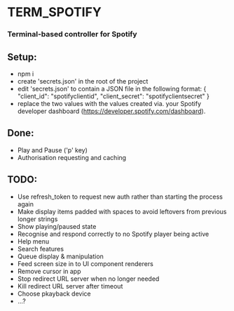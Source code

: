 # TERM_SPOTIFY
### Terminal-based controller for Spotify

## Setup:
- npm i
- create 'secrets.json' in the root of the project
- edit 'secrets.json' to contain a JSON file in the following format:
      {
        "client_id": "spotifyclientid",
        "client_secret": "spotifyclientsecret"
      }
- replace the two values with the values created via. your Spotify developer dashboard (https://developer.spotify.com/dashboard).

## Done:
- Play and Pause ('p' key)
- Authorisation requesting and caching

## TODO:
- Use refresh_token to request new auth rather than starting the process again
- Make display items padded with spaces to avoid leftovers from previous longer strings
- Show playing/paused state
- Recognise and respond correctly to no Spotify player being active
- Help menu
- Search features
- Queue display & manipulation
- Feed screen size in to UI component renderers
- Remove cursor in app
- Stop redirect URL server when no longer needed
- Kill redirect URL server after timeout
- Choose pkayback device
- ...?
